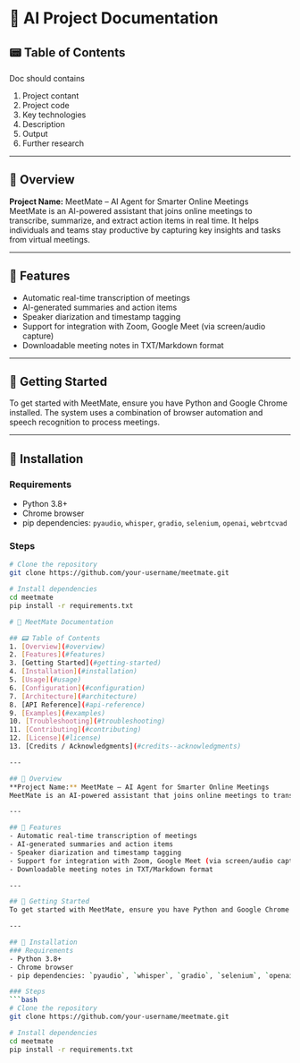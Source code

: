 # 📘 AI Project Documentation

## 📟 Table of Contents
Doc should contains 
1. Project contant
2. Project code
3. Key technologies
3. Description
4. Output 
5. Further research 
---

## 📌 Overview
**Project Name:** MeetMate – AI Agent for Smarter Online Meetings  
MeetMate is an AI-powered assistant that joins online meetings to transcribe, summarize, and extract action items in real time. It helps individuals and teams stay productive by capturing key insights and tasks from virtual meetings.

---

## 🌟 Features
- Automatic real-time transcription of meetings
- AI-generated summaries and action items
- Speaker diarization and timestamp tagging
- Support for integration with Zoom, Google Meet (via screen/audio capture)
- Downloadable meeting notes in TXT/Markdown format

---

## 🚀 Getting Started
To get started with MeetMate, ensure you have Python and Google Chrome installed. The system uses a combination of browser automation and speech recognition to process meetings.

---

## 💠 Installation
### Requirements
- Python 3.8+
- Chrome browser
- pip dependencies: `pyaudio`, `whisper`, `gradio`, `selenium`, `openai`, `webrtcvad`

### Steps
```bash
# Clone the repository
git clone https://github.com/your-username/meetmate.git

# Install dependencies
cd meetmate
pip install -r requirements.txt

# 📘 MeetMate Documentation

## 📟 Table of Contents
1. [Overview](#overview)
2. [Features](#features)
3. [Getting Started](#getting-started)
4. [Installation](#installation)
5. [Usage](#usage)
6. [Configuration](#configuration)
7. [Architecture](#architecture)
8. [API Reference](#api-reference)
9. [Examples](#examples)
10. [Troubleshooting](#troubleshooting)
11. [Contributing](#contributing)
12. [License](#license)
13. [Credits / Acknowledgments](#credits--acknowledgments)

---

## 📌 Overview
**Project Name:** MeetMate – AI Agent for Smarter Online Meetings  
MeetMate is an AI-powered assistant that joins online meetings to transcribe, summarize, and extract action items in real time. It helps individuals and teams stay productive by capturing key insights and tasks from virtual meetings.

---

## 🌟 Features
- Automatic real-time transcription of meetings
- AI-generated summaries and action items
- Speaker diarization and timestamp tagging
- Support for integration with Zoom, Google Meet (via screen/audio capture)
- Downloadable meeting notes in TXT/Markdown format

---

## 🚀 Getting Started
To get started with MeetMate, ensure you have Python and Google Chrome installed. The system uses a combination of browser automation and speech recognition to process meetings.

---

## 💠 Installation
### Requirements
- Python 3.8+
- Chrome browser
- pip dependencies: `pyaudio`, `whisper`, `gradio`, `selenium`, `openai`, `webrtcvad`

### Steps
```bash
# Clone the repository
git clone https://github.com/your-username/meetmate.git

# Install dependencies
cd meetmate
pip install -r requirements.txt

